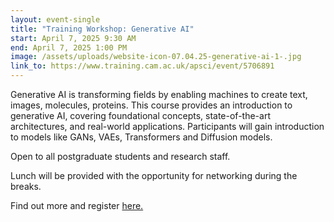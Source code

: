 ```yaml
---
layout: event-single
title: "Training Workshop: Generative AI"
start: April 7, 2025 9:30 AM
end: April 7, 2025 1:00 PM
image: /assets/uploads/website-icon-07.04.25-generative-ai-1-.jpg
link_to: https://www.training.cam.ac.uk/apsci/event/5706891
---
```

Generative AI is transforming fields by enabling machines to create text, images, molecules, proteins. This course provides an introduction to generative AI, covering foundational concepts, state-of-the-art architectures, and real-world applications. Participants will gain introduction to models like GANs, VAEs, Transformers and Diffusion models.

Open to all postgraduate students and research staff.

Lunch will be provided with the opportunity for networking during the breaks.

Find out more and register [here. ](https://www.training.cam.ac.uk/apsci/event/5706891)